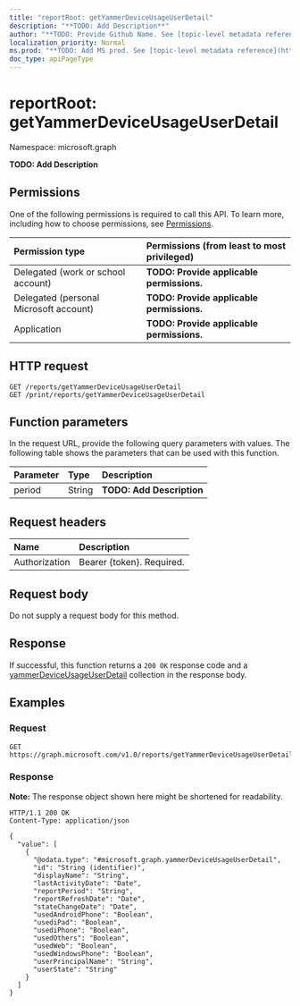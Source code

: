 ```yaml
---
title: "reportRoot: getYammerDeviceUsageUserDetail"
description: "**TODO: Add Description**"
author: "**TODO: Provide Github Name. See [topic-level metadata reference](https://msgo.azurewebsites.net/add/document/guidelines/metadata.html#topic-level-metadata)**"
localization_priority: Normal
ms.prod: "**TODO: Add MS prod. See [topic-level metadata reference](https://msgo.azurewebsites.net/add/document/guidelines/metadata.html#topic-level-metadata)**"
doc_type: apiPageType
---
```


# reportRoot: getYammerDeviceUsageUserDetail
Namespace: microsoft.graph



**TODO: Add Description**

## Permissions
One of the following permissions is required to call this API. To learn more, including how to choose permissions, see [Permissions](/graph/permissions-reference).

|Permission type|Permissions (from least to most privileged)|
|:---|:---|
|Delegated (work or school account)|**TODO: Provide applicable permissions.**|
|Delegated (personal Microsoft account)|**TODO: Provide applicable permissions.**|
|Application|**TODO: Provide applicable permissions.**|

## HTTP request

<!-- {
  "blockType": "ignored"
}
-->
``` http
GET /reports/getYammerDeviceUsageUserDetail
GET /print/reports/getYammerDeviceUsageUserDetail
```

## Function parameters
In the request URL, provide the following query parameters with values.
The following table shows the parameters that can be used with this function.

|Parameter|Type|Description|
|:---|:---|:---|
|period|String|**TODO: Add Description**|


## Request headers
|Name|Description|
|:---|:---|
|Authorization|Bearer {token}. Required.|

## Request body
Do not supply a request body for this method.

## Response

If successful, this function returns a `200 OK` response code and a [yammerDeviceUsageUserDetail](../resources/yammerdeviceusageuserdetail.md) collection in the response body.

## Examples

### Request
<!-- {
  "blockType": "request",
  "name": "reportroot_getyammerdeviceusageuserdetail"
}
-->
``` http
GET https://graph.microsoft.com/v1.0/reports/getYammerDeviceUsageUserDetail(period='parameterValue')
```


### Response
**Note:** The response object shown here might be shortened for readability.
<!-- {
  "blockType": "response",
  "truncated": true,
  "@odata.type": "Collection(microsoft.graph.yammerDeviceUsageUserDetail)"
}
-->
``` http
HTTP/1.1 200 OK
Content-Type: application/json

{
  "value": [
    {
      "@odata.type": "#microsoft.graph.yammerDeviceUsageUserDetail",
      "id": "String (identifier)",
      "displayName": "String",
      "lastActivityDate": "Date",
      "reportPeriod": "String",
      "reportRefreshDate": "Date",
      "stateChangeDate": "Date",
      "usedAndroidPhone": "Boolean",
      "usediPad": "Boolean",
      "usediPhone": "Boolean",
      "usedOthers": "Boolean",
      "usedWeb": "Boolean",
      "usedWindowsPhone": "Boolean",
      "userPrincipalName": "String",
      "userState": "String"
    }
  ]
}
```

